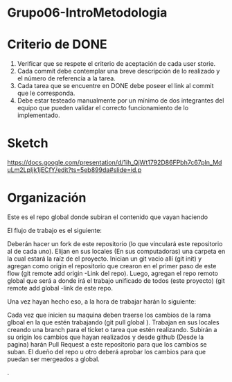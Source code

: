 # Grupo06-IntroMetodologia

# Criterio de DONE
1. Verificar que se respete el criterio de aceptación de cada user storie.
2. Cada commit debe contemplar una breve descripción de lo realizado y el número de referencia a la tarea.
3. Cada tarea que se encuentre en DONE debe poseer el link al commit que le corresponda.
4. Debe estar testeado manualmente por un mínimo de dos integrantes del equipo que pueden validar el correcto funcionamiento de lo implementado.


# Sketch 
https://docs.google.com/presentation/d/1ih_QjWt1792D86FPbh7c67pln_MduLm2LpIjk1jECfY/edit?ts=5eb899da#slide=id.p

# Organización
Este es el repo global donde subiran el contenido que vayan haciendo

El flujo de trabajo es el siguiente:

Deberán hacer un fork de este repositorio (lo que vinculará este repositorio al de cada uno).
Elijan en sus locales (En sus computadoras) una carpeta en la cual estará la raíz de el proyecto.
Inician un git vacio allí (git init) y agregan como origin el repositorio que crearon en el primer paso de este flow (git remote add origin -Link del repo).
Luego, agregan el repo remoto global que será a donde irá el trabajo unificado de todos (este proyecto) (git remote add global -link de este repo.

Una vez hayan hecho eso, a la hora de trabajar harán lo siguiente:

Cada vez que inicien su maquina deben traerse los cambios de la rama glboal en la que estén trabajando (git pull global ).
Trabajan en sus locales creando una branch para el ticket o tarea que estén realizando.
Subirán a su origin los cambios que hayan realizados y desde github (Desde la pagina) harán Pull Request a este repositorio para que los cambios se suban.
El dueño del repo u otro deberá aprobar los cambios para que puedan ser mergeados a global.

.
